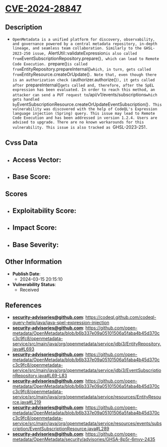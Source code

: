 
# [CVE-2024-28847](https://cve.mitre.org/cgi-bin/cvename.cgi?name=CVE-2024-28847)

## Description

- `OpenMetadata is a unified platform for discovery, observability, and governance powered by a central metadata repository, in-depth lineage, and seamless team collaboration. Similarly to the GHSL-2023-250 issue, `AlertUtil::validateExpression` is also called from `EventSubscriptionRepository.prepare()`, which can lead to Remote Code Execution. `prepare()` is called from `EntityRepository.prepareInternal()` which, in turn, gets called from `EntityResource.createOrUpdate()`. Note that, even though there is an authorization check (`authorizer.authorize()`), it gets called after `prepareInternal()` gets called and, therefore, after the SpEL expression has been evaluated. In order to reach this method, an attacker can send a PUT request to `/api/v1/events/subscriptions` which gets handled by `EventSubscriptionResource.createOrUpdateEventSubscription()`. This vulnerability was discovered with the help of CodeQL's Expression language injection (Spring) query. This issue may lead to Remote Code Execution and has been addressed in version 1.2.4. Users are advised to upgrade. There are no known workarounds for this vulnerability. This issue is also tracked as `GHSL-2023-251`.`

## Cvss Data

- **Access Vector**:
  - 
- **Base Score**:
  - 

## Scores

- **Exploitability Score**:
  - 
- **Impact Score**:
  - 
- **Base Severity**:
  - 

## Other Information

- **Publish Date**:
  - 2024-03-15 20:15:10
- **Vulnerability Status**:
  - Received

## References

- **security-advisories@github.com**: https://codeql.github.com/codeql-query-help/java/java-spel-expression-injection
- **security-advisories@github.com**: https://github.com/open-metadata/OpenMetadata/blob/b6b337e09a05101506a5faba4b45d370cc3c9fc8/openmetadata-service/src/main/java/org/openmetadata/service/jdbi3/EntityRepository.java#L693
- **security-advisories@github.com**: https://github.com/open-metadata/OpenMetadata/blob/b6b337e09a05101506a5faba4b45d370cc3c9fc8/openmetadata-service/src/main/java/org/openmetadata/service/jdbi3/EventSubscriptionRepository.java#L69-L83
- **security-advisories@github.com**: https://github.com/open-metadata/OpenMetadata/blob/b6b337e09a05101506a5faba4b45d370cc3c9fc8/openmetadata-service/src/main/java/org/openmetadata/service/resources/EntityResource.java#L219
- **security-advisories@github.com**: https://github.com/open-metadata/OpenMetadata/blob/b6b337e09a05101506a5faba4b45d370cc3c9fc8/openmetadata-service/src/main/java/org/openmetadata/service/resources/events/subscription/EventSubscriptionResource.java#L289
- **security-advisories@github.com**: https://github.com/open-metadata/OpenMetadata/security/advisories/GHSA-8p5r-6mvv-2435
